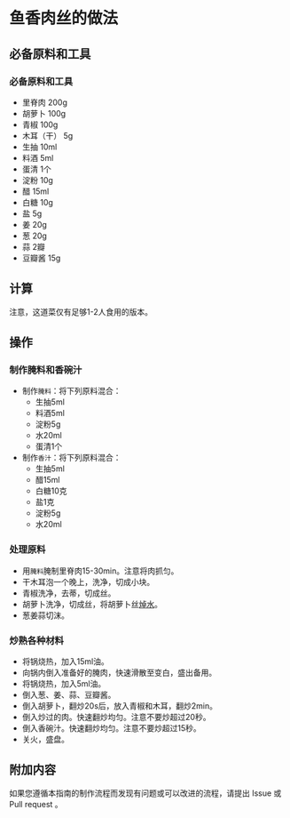 # 鱼香肉丝的做法

## 必备原料和工具

### 必备原料和工具

* 里脊肉 200g
* 胡萝卜 100g
* 青椒 100g
* 木耳（干） 5g
* 生抽 10ml
* 料酒 5ml
* 蛋清 1个
* 淀粉 10g
* 醋 15ml
* 白糖 10g
* 盐 5g
* 姜 20g
* 葱 20g
* 蒜 2瓣
* 豆瓣酱 15g

## 计算

注意，这道菜仅有足够1-2人食用的版本。

## 操作

### 制作腌料和香碗汁

* 制作`腌料`：将下列原料混合：
  * 生抽5ml
  * 料酒5ml
  * 淀粉5g
  * 水20ml
  * 蛋清1个
* 制作`香汁`：将下列原料混合：
  * 生抽5ml
  * 醋15ml
  * 白糖10克
  * 盐1克
  * 淀粉5g
  * 水20ml

### 处理原料

* 用`腌料`腌制里脊肉15-30min。注意将肉抓匀。
* 干木耳泡一个晚上，洗净，切成小块。
* 青椒洗净，去蒂，切成丝。
* 胡萝卜洗净，切成丝，将胡萝卜丝[焯水](https://baike.baidu.hk/item/%E7%84%AF%E6%B0%B4/5546193)。
* 葱姜蒜切沫。

### 炒熟各种材料

* 将锅烧热，加入15ml油。
* 向锅内倒入准备好的腌肉，快速滑散至变白，盛出备用。
* 将锅烧热，加入5ml油。
* 倒入葱、姜、蒜、豆瓣酱。
* 倒入胡萝卜，翻炒20s后，放入青椒和木耳，翻炒2min。
* 倒入炒过的肉。快速翻炒均匀。注意不要炒超过20秒。
* 倒入香碗汁。快速翻炒均匀。注意不要炒超过15秒。
* 关火，盛盘。

## 附加内容

如果您遵循本指南的制作流程而发现有问题或可以改进的流程，请提出 Issue 或 Pull request 。
